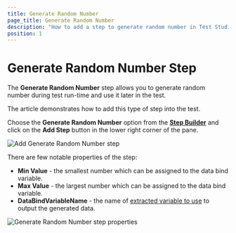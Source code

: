 ```yaml
---
title: Generate Random Number
page_title: Generate Random Number
description: "How to add a step to generate random number in Test Studio test? Use a built-in step to enter random number"
position: 1
---
```

# Generate Random Number Step

The __Generate Random Number__ step allows you to generate random number during test run-time and use it later in the test.

The article demonstrates how to add this type of step into the test.

Choose the __Generate Random Number__ option from the <a href="/features/custom-steps/overview" target="_blank">__Step Builder__</a> and click on the __Add Step__ button in the lower right corner of the pane.

![Add Generate Random Number step](/img/features/random-data/random-number/fig1.png)

There are few notable properties of the step:

- __Min Value__ - the smallest number which can be assigned to the data bind variable.
- __Max Value__ - the largest number which can be assigned to the data bind variable.
- __DataBindVariableName__ - the name of <a href="/features/recorder/highlighting-menu/quick-steps/extraction#use-the-extracted-value-in-the-next-steps" target="_blank">extracted variable to use</a> to output the generated data.

![Generate Random Number step properties](/img/features/random-data/random-number/fig2.png)